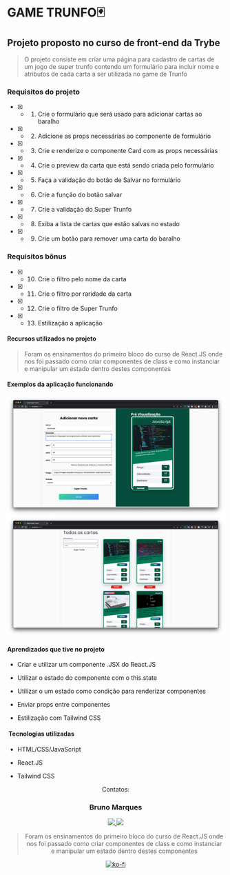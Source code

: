 # GAME TRUNFO🃏

## Projeto proposto no curso de front-end da Trybe

> O projeto consiste em criar uma página para cadastro de cartas de um jogo de super trunfo contendo um formulário para incluir nome e atributos de cada carta a ser utilizada no game de Trunfo

### Requisitos do projeto

- [x] - 1. Crie o formulário que será usado para adicionar cartas ao baralho
- [x] - 2. Adicione as props necessárias ao componente de formulário
- [x] - 3. Crie e renderize o componente Card com as props necessárias
- [x] - 4. Crie o preview da carta que está sendo criada pelo formulário
- [x] - 5. Faça a validação do botão de Salvar no formulário
- [x] - 6. Crie a função do botão salvar
- [x] - 7. Crie a validação do Super Trunfo
- [x] - 8. Exiba a lista de cartas que estão salvas no estado
- [x] - 9. Crie um botão para remover uma carta do baralho

### Requisitos bônus

- [x] - 10. Crie o filtro pelo nome da carta
- [x] - 11. Crie o filtro por raridade da carta
- [x] - 12. Crie o filtro de Super Trunfo
- [x] - 13. Estilização a aplicação

#### Recursos utilizados no projeto

> Foram os ensinamentos do primeiro bloco do curso de React.JS onde nos foi passado como criar componentes de class e como instanciar e manipular um estado dentro destes componentes

#### Exemplos da aplicação funcionando

![form-cadastro-da-aplicacao](https://raw.githubusercontent.com/blmarquess/Game-Trunfo/bruno-marques-project-tryunfo/src/assets/form-cadastro-carta.png)
![dack-de-cartas-da-aplicacao](https://raw.githubusercontent.com/blmarquess/Game-Trunfo/bruno-marques-project-tryunfo/src/assets/deck-de-cartas.png)

#### Aprendizados que tive no projeto

- Criar e utilizar um componente .JSX do React.JS
  
- Utilizar o estado do componente com o this.state
  
- Utilizar o um estado como condição para renderizar componentes
  
- Enviar props entre componentes
  
- Estilização com Tailwind CSS
  
####  Tecnologias utilizadas

- HTML/CSS/JavaScript
  
- React.JS
  
- Tailwind CSS


<div  align="center">
<p align="center">Contatos: <br></p>

<p align="center" style="max-width: 50%;">
 <h3>Bruno Marques</h3>
  <a href="https://www.linkedin.com/in/00brunomarques/" alt="link para o Linkedin de Bruno Marques" rel="nofollow">
  <img src="https://img.shields.io/badge/LinkedIn-0077B5?style=for-the-badge&logo=linkedin&logoColor=white" style="max-width: 100%;">
  </a>
  <a href="mailto:blmarques.dev@gmail.com" alt="link para o enviar e-mail para Bruno Marques" target="_blank">
  <img src="https://img.shields.io/badge/Gmail-D14836?style=for-the-badge&logo=gmail&logoColor=white" style="max-width: 100%;">
  </a>
</p>
<div>

  
  
> Foram os ensinamentos do primeiro bloco do curso de React.JS onde nos foi passado como criar componentes de class e como instanciar e manipular um estado dentro destes componentes
  
  
  <div align='center'>
		
[![ko-fi](https://ko-fi.com/img/githubbutton_sm.svg)](https://ko-fi.com/N4N2DC6XA)
		
</div>
